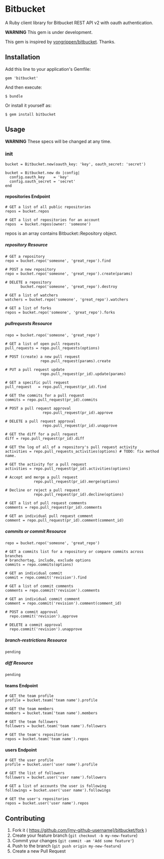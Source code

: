 # Bitbucket

A Ruby client library for Bitbucket REST API v2 with oauth authentication.

**WARNING** This gem is under development.

This gem is inspired by [vongrippen/bitbucket](https://github.com/vongrippen/bitbucket). Thanks.

## Installation

Add this line to your application's Gemfile:

    gem 'bitbucket'

And then execute:

    $ bundle

Or install it yourself as:

    $ gem install bitbucket

## Usage

**WARNING** These specs will be changed at any time.

### init

```
bucket = Bitbucket.new(oauth_key: 'key', oauth_secret: 'secret')
```

```
bucket = Bitbucket.new do |config|
  config.oauth_key    = 'key'
  config.oauth_secret = 'secret'
end
```

#### repositories Endpoint

```
# GET a list of all public repositories
repos = bucket.repos

# GET a list of repositories for an account
repos  = bucket.repos(owner: 'someone')
```

repos is an array contains Bitbucket::Repository object.

##### repository Resource

```
# GET a repository
repo = bucket.repo('someone', 'great_repo').find

# POST a new repository
repo = bucket.repo('someone', 'great_repo').create(params)

# DELETE a repository
       bucket.repo('someone', 'great_repo').destroy

# GET a list of watchers
watchers = bucket.repo('someone', 'great_repo').watchers

# GET a list of forks
repos = bucket.repo('someone', 'great_repo').forks
```

##### pullrequests Resource

```
repo = bucket.repo('someone', 'great_repo')

# GET a list of open pull requests
pull_requests = repo.pull_requests(options)

# POST (create) a new pull request
                repo.pull_request(params).create

# PUT a pull request update
                repo.pull_request(pr_id).update(params)

# GET a specific pull request
pull_request   = repo.pull_request(pr_id).find

# GET the commits for a pull request
commits = repo.pull_request(pr_id).commits

# POST a pull request approval
                 repo.pull_request(pr_id).approve

# DELETE a pull request approval
                 repo.pull_request(pr_id).unapprove

# GET the diff for a pull request
diff = repo.pull_request(pr_id).diff

# GET the log of all of a repository's pull request activity
activities = repo.pull_requests_activities(options) # TODO: fix method name.

# GET the activity for a pull request
activities = repo.pull_request(pr_id).activities(options)

# Accept and merge a pull request
             repo.pull_request(pr_id).merge(options)

# Decline or reject a pull request
             repo.pull_request(pr_id).decline(options)

# GET a list of pull request comments
comments = repo.pull_request(pr_id).comments

# GET an individual pull request comment
comment = repo.pull_request(pr_id).comment(comment_id)
```

##### commits or commit Resource

```
repo = bucket.repo('someone', 'great_repo')

# GET a commits list for a repository or compare commits across branches
# branchortag, include, exclude options
commits = repo.commits(options)

# GET an individual commit
commit = repo.commit('revision').find

# GET a list of commit comments
comments = repo.commit('revision').comments

# GET an individual commit comment
comment = repo.commit('revision').comment(comment_id)

# POST a commit approval
  repo.commit('revision').approve
  
# DELETE a commit approval
  repo.commit('revision').unapprove
```

##### branch-restrictions Resource

```
pending
```

##### diff Resource

```
pending
```

#### teams Endpoint

```
# GET the team profile
profile = bucket.team('team name').profile

# GET the team members
members = bucket.team('team name').members

# GET the team followers
followers = bucket.team('team name').followers

# GET the team's repositories
repos = bucket.team('team name').repos
```

#### users Endpoint

```
# GET the user profile
profile = bucket.user('user name').profile

# GET the list of followers
followers = bucket.user('user name').followers

# GET a list of accounts the user is following
followings = bucket.user('user name').followings

# GET the user's repositories
repos = bucket.user('user name').repos
```

## Contributing

1. Fork it ( https://github.com/[my-github-username]/bitbucket/fork )
2. Create your feature branch (`git checkout -b my-new-feature`)
3. Commit your changes (`git commit -am 'Add some feature'`)
4. Push to the branch (`git push origin my-new-feature`)
5. Create a new Pull Request
